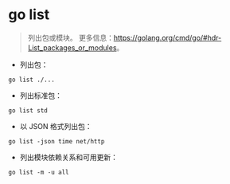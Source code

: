 # go list

> 列出包或模块。
> 更多信息：<https://golang.org/cmd/go/#hdr-List_packages_or_modules>。

- 列出包：

`go list ./...`

- 列出标准包：

`go list std`

- 以 JSON 格式列出包：

`go list -json time net/http`

- 列出模块依赖关系和可用更新：

`go list -m -u all`